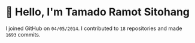 # :wave: Hello, I'm Tamado Ramot Sitohang

I joined GitHub on `04/05/2014`. I contributed to `18` repositories and made `1693` commits.
